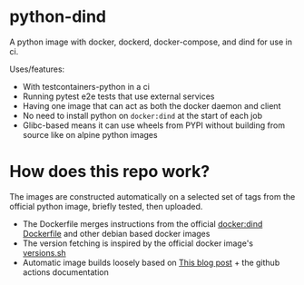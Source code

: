 # python-dind

A python image with docker, dockerd, docker-compose, and dind for use in ci. 

Uses/features:
- With testcontainers-python in a ci
- Running pytest e2e tests that use external services
- Having one image that can act as both the docker daemon and client
- No need to install python on `docker:dind` at the start of each job
- Glibc-based means it can use wheels from PYPI without building from source like on alpine python images


# How does this repo work?

The images are constructed automatically on a selected set of tags from the official python image, briefly tested, then uploaded.

- The Dockerfile merges instructions from the official [docker:dind Dockerfile](https://github.com/docker-library/docker/blob/master/Dockerfile-dind.template) and other debian based docker images
- The version fetching is inspired by the official docker image's [versions.sh](https://github.com/docker-library/docker/blob/master/versions.sh)
- Automatic image builds loosely based on [This blog post](https://www.flypenguin.de/2021/07/30/auto-rebuild-docker-images-if-base-image-changes-using-github-actions/) + the github actions documentation